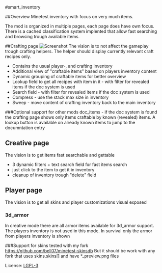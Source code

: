#smart_inventory

##Overview
Minetest inventory with focus on very much items.

The mod is organized in multiple pages, each page does have own focus. There is a cached classification system implented that allow fast searching and browsing trough available items.

##Crafting page
![Screenshot](https://github.com/bell07/minetest-smart_inventory/blob/master/screenshot.png)
The vision is to not affect the gameplay trough crafting helpers. The helper should display currently relevant craft recipes only.
- Contains the usual player-, and crafting inventory
- Additional view of "craftable items" based on players inventory content
- Dynamic grouping of craftable items for better overview
- Lookup field to get all recipes with item in it - with filter for revealed items if the doc system is used
- Search field - with filter for revealed items if the doc system is used
- Compress - use the stack max size in inventory
- Sweep - move content of crafting inventory back to the main inventory

###Optional support for other mods
doc_items - if the doc system is found the crafting page shows only items craftable by known (revealed) items.
A lookup button is available on already known items to jump to the documntation entry


## Creative page
The vision is to get items fast searchable and gettable
- 3 dynamic filters + text search field for fast items search
- just click to the item to get it in inventory
- cleanup of inventory trough "delete" field

## Player page
The vision is to get all skins and player customizations visual exposed

### 3d_armor
In creative mode there are all armor items available for 3d_armor support. The players inventory is not used in this mode. In survival only the armor from players inventory is shown

###Support for skins
tested with my fork https://github.com/bell07/minetest-skinsdb
But it should be work with any fork that uses skins.skins[] and have *_preview.png files

License: [LGPL-3](https://github.com/bell07/minetest-smart_inventory/blob/master/LICENSE)
